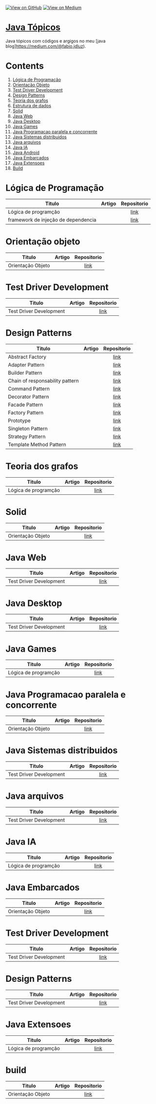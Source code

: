 [![View on GitHub](https://img.shields.io/badge/GitHub-View_on_GitHub-blue?logo=GitHub)](https://github.com/binhojulix/java)  [![View on Medium](https://img.shields.io/badge/Medium-View%20on%20Medium-red?logo=medium)](https://medium.com/@fabio.jdluz) 
# [Java Tópicos](https://github.com/binhojulix/jav)
Java tópicos com códigos e argigos no meu [java blog]https://medium.com/@fabio.jdluz). 



# Contents
1.  [Lógica de Programação](#lógica-de-programação)
2.  [Orientação Objeto](#orientacao-objeto)
3.  [Test Driver Development](#test-driver-development)
4.  [Design Patterns](#design-patterns)
5.  [Teoria dos grafos](#teoria-dos-grafos)
6.  [Estrutura de dados](#estrutura-de-dados)
7.  [Solid](#solid)
8.  [Java Web](#java-web)
9.  [Java Desktop](#java-desktop)
10. [Java Games](#java-games)
11. [Java Programacao paralela e concorrente](#java-programacao-parelela-e-concorrente)
12. [Java Sistemas distribuidos](#java-sistemas-distribuidos)
13. [Java arquivos](#java-arquivos)
14. [Java IA](#java-ia)
15. [Java Android](#java-ia)
16. [Java Embarcados](#java-embarcados)
17. [Java Extensoes](#java-extensoes)
18. [Build](#build)



# Lógica de Programação 
| Titulo        | Artigo           | Repositorio  |
| ------------- |:-------------:| :-----:|
| Lógica de programção |  | [link](https://github.com/binhojulix/Java/tree/master/logica-de-programacao/logicadeprogramacao) 
| framework de injeção de dependencia |  | [link](https://github.com/binhojulix/Java/tree/master/logica-de-programacao/injecaodedependencia)


# Orientação objeto 
| Titulo        | Artigo           | Repositorio  |
| ------------- |:-------------:| :-----:|
| Orientação Objeto |  | [link](https://github.com/binhojulix/Java/tree/master/orientacao-objeto/orientacaoobjeto) 


# Test Driver Development 
| Titulo        | Artigo           | Repositorio  |
| ------------- |:-------------:| :-----:|
| Test Driver Development |  | [link](https://github.com/binhojulix/Java/tree/master/test-driver-development/testes) 


# Design Patterns
| Titulo        | Artigo           | Repositorio  |
| ------------- |:-------------:| :-----:|
| Abstract Factory |  | [link](https://github.com/binhojulix/Java/tree/master/design-patterns/prototype) 
| Adapter Pattern |  | [link](https://github.com/binhojulix/Java/tree/master/design-patterns/prototype) 
| Builder Pattern |  | [link](https://github.com/binhojulix/Java/tree/master/design-patterns/prototype) 
| Chain of responsability pattern |  | [link](https://github.com/binhojulix/Java/tree/master/design-patterns/prototype) 
| Command Pattern |  | [link](https://github.com/binhojulix/Java/tree/master/design-patterns/prototype) 
| Decorator Pattern |  | [link](https://github.com/binhojulix/Java/tree/master/design-patterns/prototype) 
| Facade Pattern |  | [link](https://github.com/binhojulix/Java/tree/master/design-patterns/prototype) 
| Factory Pattern |  | [link](https://github.com/binhojulix/Java/tree/master/design-patterns/prototype) 
| Prototype|  | [link](https://github.com/binhojulix/Java/tree/master/design-patterns/prototype) 
| Singleton Pattern |  | [link](https://github.com/binhojulix/Java/tree/master/design-patterns/prototype) 
| Strategy Pattern |  | [link](https://github.com/binhojulix/Java/tree/master/design-patterns/prototype) 
| Template Method Pattern |  | [link](https://github.com/binhojulix/Java/tree/master/design-patterns/prototype) 


# Teoria dos grafos 
| Titulo        | Artigo           | Repositorio  |
| ------------- |:-------------:| :-----:|
| Lógica de programção |  | [link](https://github.com/binhojulix/Java/tree/master/logica-de-programacao/logicadeprogramacao) 


# Solid 
| Titulo        | Artigo           | Repositorio  |
| ------------- |:-------------:| :-----:|
| Orientação Objeto |  | [link](https://github.com/binhojulix/Java/tree/master/orientacao-objeto/orientacaoobjeto) 


# Java Web
| Titulo        | Artigo           | Repositorio  |
| ------------- |:-------------:| :-----:|
| Test Driver Development |  | [link](https://github.com/binhojulix/Java/tree/master/test-driver-development/testes) 


# Java Desktop
| Titulo        | Artigo           | Repositorio  |
| ------------- |:-------------:| :-----:|
| Test Driver Development |  | [link](https://github.com/binhojulix/Java/tree/master/design-patterns/prototype) 



# Java Games
| Titulo        | Artigo           | Repositorio  |
| ------------- |:-------------:| :-----:|
| Lógica de programção |  | [link](https://github.com/binhojulix/Java/tree/master/logica-de-programacao/logicadeprogramacao) 


# Java Programacao paralela e concorrente 
| Titulo        | Artigo           | Repositorio  |
| ------------- |:-------------:| :-----:|
| Orientação Objeto |  | [link](https://github.com/binhojulix/Java/tree/master/orientacao-objeto/orientacaoobjeto) 


# Java Sistemas distribuidos 
| Titulo        | Artigo           | Repositorio  |
| ------------- |:-------------:| :-----:|
| Test Driver Development |  | [link](https://github.com/binhojulix/Java/tree/master/test-driver-development/testes) 


# Java arquivos
| Titulo        | Artigo           | Repositorio  |
| ------------- |:-------------:| :-----:|
| Test Driver Development |  | [link](https://github.com/binhojulix/Java/tree/master/design-patterns/prototype) 



# Java IA 
| Titulo        | Artigo           | Repositorio  |
| ------------- |:-------------:| :-----:|
| Lógica de programção |  | [link](https://github.com/binhojulix/Java/tree/master/logica-de-programacao/logicadeprogramacao) 


# Java Embarcados 
| Titulo        | Artigo           | Repositorio  |
| ------------- |:-------------:| :-----:|
| Orientação Objeto |  | [link](https://github.com/binhojulix/Java/tree/master/orientacao-objeto/orientacaoobjeto) 


# Test Driver Development 
| Titulo        | Artigo           | Repositorio  |
| ------------- |:-------------:| :-----:|
| Test Driver Development |  | [link](https://github.com/binhojulix/Java/tree/master/test-driver-development/testes) 


# Design Patterns
| Titulo        | Artigo           | Repositorio  |
| ------------- |:-------------:| :-----:|
| Test Driver Development |  | [link](https://github.com/binhojulix/Java/tree/master/design-patterns/prototype) 


# Java Extensoes 
| Titulo        | Artigo           | Repositorio  |
| ------------- |:-------------:| :-----:|
| Lógica de programção |  | [link](https://github.com/binhojulix/Java/tree/master/logica-de-programacao/logicadeprogramacao) 


# build
| Titulo        | Artigo           | Repositorio  |
| ------------- |:-------------:| :-----:|
| Orientação Objeto |  | [link](https://github.com/binhojulix/Java/tree/master/orientacao-objeto/orientacaoobjeto) 
